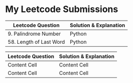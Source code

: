 # My Leetcode Submissions

Leetcode Question  | Solution & Explanation
------------- | -------------
9. Palindrome Number  | Python
58. Length of Last Word  | Python


Leetcode Question  | Solution & Explanation
------------- | -------------
Content Cell  | Content Cell
Content Cell  | Content Cell
